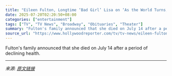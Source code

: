 ```yaml
---
title: "Eileen Fulton, Longtime ‘Bad Girl’ Lisa on ‘As the World Turns,’ Dies at 91"
date: 2025-07-20T02:20:50+08:00
categories: ["entertainment"]
tags: ["TV", "TV News", "Broadway", "Obituaries", "Theater"]
summary: "Fulton's family announced that she died on July 14 after a period of declining health."
source_url: "https://www.hollywoodreporter.com/tv/tv-news/eileen-fulton-dead-as-the-world-turns-actress-obit-1236323988/"
---
```


Fulton's family announced that she died on July 14 after a period of declining health.

---

*来源: [原文链接](https://www.hollywoodreporter.com/tv/tv-news/eileen-fulton-dead-as-the-world-turns-actress-obit-1236323988/)*
